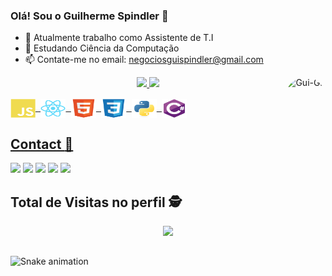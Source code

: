 ### Olá! Sou o Guilherme Spindler 👋



- 🔭 Atualmente trabalho como Assistente de T.I
- 🌱 Estudando Ciência da Computação
- 📫 Contate-me no email: negociosguispindler@gmail.com

<img align="right" alt="Gui-Gif" height="180" style="border-radius:80px;" src="https://cdn.discordapp.com/attachments/627318522795786250/894740294115926036/GIF_ANIMADO.gif">

<div align="center">
  <a href="https://github.com/guilhermespindler">
  <img height="180em" src="https://github-readme-stats.vercel.app/api?username=guilhermespindler&show_icons=true&theme=github_dark&include_all_commits=true&count_private=true"/>
  <img height="180em" src="https://github-readme-stats.vercel.app/api/top-langs/?username=guilhermespindler&layout=compact&langs_count=7&theme=github_dark"/>
</div>

<section>
 <kbd>
  <div>
  <div style="display: inline_block"><br>
  <img align="center" alt="Gui-Js" height="30" width="40" src="https://raw.githubusercontent.com/devicons/devicon/master/icons/javascript/javascript-plain.svg">
  <img align="center" alt="Gui-React" height="30" width="40" src="https://raw.githubusercontent.com/devicons/devicon/master/icons/react/react-original.svg">
  <img align="center" alt="Gui-HTML" height="30" width="40" src="https://raw.githubusercontent.com/devicons/devicon/master/icons/html5/html5-original.svg">
  <img align="center" alt="Gui-CSS" height="30" width="40" src="https://raw.githubusercontent.com/devicons/devicon/master/icons/css3/css3-original.svg">
  <img align="center" alt="Gui-Python" height="30" width="40" src="https://raw.githubusercontent.com/devicons/devicon/master/icons/python/python-original.svg">
  <img align="center" alt="Gui-Csharp" height="30" width="40" src="https://raw.githubusercontent.com/devicons/devicon/master/icons/csharp/csharp-original.svg">
 </kbd>
</section>
</div>
                                                                                 
## Contact :iphone:
    
 <div>
  <a href="https://instagram.com/guispindler" target="_blank"><img src="https://img.shields.io/badge/-Instagram-%23E4405F?style=for-the-badge&logo=instagram&logoColor=white" target="_blank"></a>
 	<a href="https://www.twitch.tv/GuiDaRave" target="_blank"><img src="https://img.shields.io/badge/Twitch-9146FF?style=for-the-badge&logo=twitch&logoColor=white" target="_blank"></a>
 <a href="https://discord.gg/TQ4PweqZEf" target="_blank"><img src="https://img.shields.io/badge/Discord-7289DA?style=for-the-badge&logo=discord&logoColor=white" target="_blank"></a> 
  <a href = "mailto:negociosguispindler@gmail.com"><img src="https://img.shields.io/badge/-Gmail-%23333?style=for-the-badge&logo=gmail&logoColor=white" target="_blank"></a>
  <a href="https://www.linkedin.com/in/guilherme-spindler-40a701132" target="_blank"><img src="https://img.shields.io/badge/-LinkedIn-%230077B5?style=for-the-badge&logo=linkedin&logoColor=white" target="_blank"></a> 
   
<p align="center"> 

 ## Total de Visitas no perfil :detective: <br>
 <p align="center"> 
   <img alingn="center" src="https://profile-counter.glitch.me/guilhermespindler/count.svg" />
 </p>

</p>

##
    
  ![Snake animation](https://github.com/guilhermespindler/guilhermespindler/blob/output/github-contribution-grid-snake.svg)
   
 </div>
